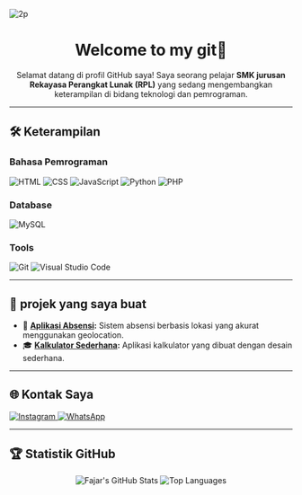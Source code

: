 
![2p](https://github.com/user-attachments/assets/9532d17f-1310-4b00-92dd-054af5260876)


<h1 align="center">Welcome to my git👋</h1>

<p align="center">Selamat datang di profil GitHub saya! Saya seorang pelajar <strong>SMK jurusan Rekayasa Perangkat Lunak (RPL)</strong> yang sedang mengembangkan keterampilan di bidang teknologi dan pemrograman.</p>

---

## 🛠️ Keterampilan
### **Bahasa Pemrograman**
<p align="left">
  <img src="https://img.shields.io/badge/HTML-fc3726?style=for-the-badge&logo=html5&logoColor=white" alt="HTML" />
  <img src="https://img.shields.io/badge/CSS-151bfd?style=for-the-badge&logo=css3&logoColor=white" alt="CSS" />
  <img src="https://img.shields.io/badge/JavaScript-f7ec1e?style=for-the-badge&logo=javascript&logoColor=black" alt="JavaScript" />
  <img src="https://img.shields.io/badge/Python-3776d7?style=for-the-badge&logo=python&logoColor=white" alt="Python" />
  <img src="https://img.shields.io/badge/PHP-777bda?style=for-the-badge&logo=php&logoColor=white" alt="PHP" />
</p>

### **Database**

<p align="left">
  <img src="https://img.shields.io/badge/MySQL-4479c3?style=for-the-badge&logo=mysql&logoColor=white" alt="MySQL" />
</p>

### **Tools**

<p align="left">
  <img src="https://img.shields.io/badge/Git-fa5032?style=for-the-badge&logo=git&logoColor=white" alt="Git" />
  <img src="https://img.shields.io/badge/VS%20Code-005dd6?style=for-the-badge&logo=visual-studio-code&logoColor=white" alt="Visual Studio Code" />
</p>

---

## 📂 projek yang saya buat

- 🔧 **[Aplikasi Absensi](https://github.com/fajar-mu/absensi-karyawan):** Sistem absensi berbasis lokasi yang akurat menggunakan geolocation.  
- 🎓 **[Kalkulator Sederhana](https://github.com/fajar-mu/kalkulator):** Aplikasi kalkulator yang dibuat dengan desain sederhana.
  
---

## 🌐 Kontak Saya

<p align="left">
  <a href="https://instagram.com/faajharr_">
    <img src="https://img.shields.io/badge/Instagram-fc3514?style=for-the-badge&logo=instagram&logoColor=white" alt="Instagram" />
  </a>
  <a href="https://wa.me/6283153437501">
    <img src="https://img.shields.io/badge/WhatsApp-25ed66?style=for-the-badge&logo=whatsapp&logoColor=white" alt="WhatsApp" />
  </a>
</p>

---

## 🏆 Statistik GitHub

<p align="center">
  <img src="https://github-readme-stats.vercel.app/api?username=fajar-mu&show_icons=true&theme=radical" alt="Fajar's GitHub Stats" />
  <img src="https://github-readme-stats.vercel.app/api/top-langs/?username=fajar-mu&layout=compact&theme=radical" alt="Top Languages" />
</p>


